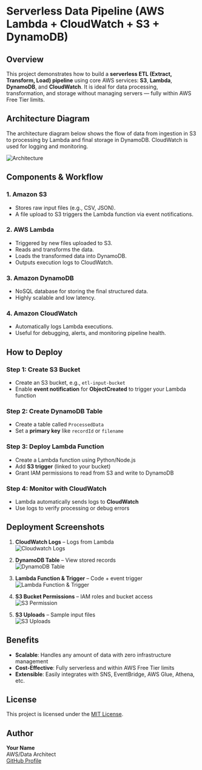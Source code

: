 # Serverless Data Pipeline (AWS Lambda + CloudWatch + S3 + DynamoDB)

## Overview
This project demonstrates how to build a **serverless ETL (Extract, Transform, Load) pipeline** using core AWS services: **S3**, **Lambda**, **DynamoDB**, and **CloudWatch**. It is ideal for data processing, transformation, and storage without managing servers — fully within AWS Free Tier limits.

## Architecture Diagram
The architecture diagram below shows the flow of data from ingestion in S3 to processing by Lambda and final storage in DynamoDB. CloudWatch is used for logging and monitoring.

![Architecture](./assets/Architecture.jpg)

## Components & Workflow

### 1. Amazon S3
- Stores raw input files (e.g., CSV, JSON).
- A file upload to S3 triggers the Lambda function via event notifications.

### 2. AWS Lambda
- Triggered by new files uploaded to S3.
- Reads and transforms the data.
- Loads the transformed data into DynamoDB.
- Outputs execution logs to CloudWatch.

### 3. Amazon DynamoDB
- NoSQL database for storing the final structured data.
- Highly scalable and low latency.

### 4. Amazon CloudWatch
- Automatically logs Lambda executions.
- Useful for debugging, alerts, and monitoring pipeline health.

## How to Deploy

### Step 1: Create S3 Bucket
- Create an S3 bucket, e.g., `etl-input-bucket`
- Enable **event notification** for **ObjectCreated** to trigger your Lambda function

### Step 2: Create DynamoDB Table
- Create a table called `ProcessedData`
- Set a **primary key** like `recordId` or `filename`

### Step 3: Deploy Lambda Function
- Create a Lambda function using Python/Node.js
- Add **S3 trigger** (linked to your bucket)
- Grant IAM permissions to read from S3 and write to DynamoDB

### Step 4: Monitor with CloudWatch
- Lambda automatically sends logs to **CloudWatch**
- Use logs to verify processing or debug errors

## Deployment Screenshots

1. **CloudWatch Logs** – Logs from Lambda  
   ![Cloudwatch Logs](./screenshots/Cloudwatch_logs.jpg)

2. **DynamoDB Table** – View stored records  
   ![DynamoDB Table](./screenshots/DynamoDB_Explore_table_items.jpg)

3. **Lambda Function & Trigger** – Code + event trigger  
   ![Lambda Function & Trigger](./screenshots/Lambda_function_and_trigger.jpg)

4. **S3 Bucket Permissions** – IAM roles and bucket access  
   ![S3 Permission](./screenshots/S3_Permission.jpg)

5. **S3 Uploads** – Sample input files  
   ![S3 Uploads](./screenshots/S3_uploads.jpg)

## Benefits
- **Scalable**: Handles any amount of data with zero infrastructure management
- **Cost-Effective**: Fully serverless and within AWS Free Tier limits
- **Extensible**: Easily integrates with SNS, EventBridge, AWS Glue, Athena, etc.

## License
This project is licensed under the [MIT License](LICENSE).

## Author
**Your Name**  
AWS/Data Architect  
[GitHub Profile](https://github.com/Cloud-Architect-Emma)
